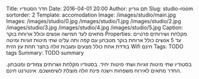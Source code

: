 Title: חדר הסטודיו
Date: 2016-04-01 20:00
Author: תם גוריון
Slug: studio-room
sortorder: 2
Template: accomodation
Image: /images/studio/main.jpg
Images: /images/studio/0.jpg
        /images/studio/1.jpg
        /images/studio/2.jpg
        /images/studio/3.jpg
        /images/studio/4.jpg
        /images/studio/5.jpg
Caption: מתאים לעד חמישה אנשים וכולל ארוחת בוקר
Properties: מקלחת ושירותים פרטיים
            עד 5 אנשים
            כולל ארוחת בוקר
            מטבחון עם קפה ותה עלינו
            שתי מיטות זוגיות ומיטה בודדת אחת
            כולל מצעים ומגבות
            זולה בחצר תחת עץ הזית
            Wifi חינם
Tags: TODO tags
Summary: TODO summary

בסטודיו שתי מיטות זוגיות ושתי מיטות יחיד. בסטודיו מקלחת ושרותים צמודים ומטבחון. החדר מתאים לאירוח משפחות וישנה פינת זולה מוצלת לשימושכם. אינטרנט חינם.
